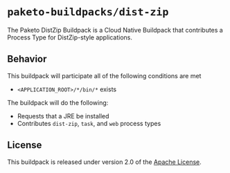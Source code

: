 # `paketo-buildpacks/dist-zip`
The Paketo DistZip Buildpack is a Cloud Native Buildpack that contributes a Process Type for DistZip-style applications.

## Behavior
This buildpack will participate all of the following conditions are met

* `<APPLICATION_ROOT>/*/bin/*` exists

The buildpack will do the following:

* Requests that a JRE be installed
* Contributes `dist-zip`, `task`, and `web` process types

## License
This buildpack is released under version 2.0 of the [Apache License][a].

[a]: http://www.apache.org/licenses/LICENSE-2.0
